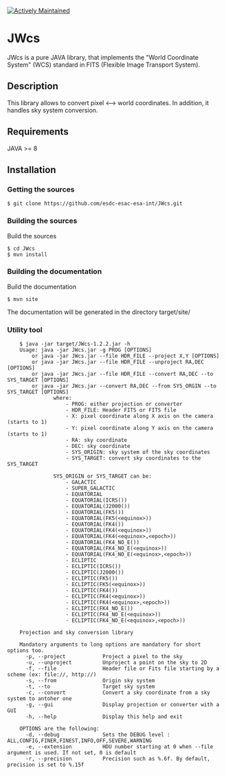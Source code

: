 [![Actively Maintained](https://img.shields.io/badge/Maintenance%20Level-Actively%20Maintained-green.svg)](https://gist.github.com/cheerfulstoic/d107229326a01ff0f333a1d3476e068d)


JWcs
======================

JWcs is a pure JAVA library, that implements the "World Coordinate System" (WCS) standard in FITS (Flexible Image Transport System). 

## Description
This library allows to convert pixel <--> world coordinates. In addition, it handles sky system conversion.

## Requirements
JAVA >= 8

## Installation

### Getting the sources

```console
$ git clone https://github.com/esdc-esac-esa-int/JWcs.git
```
	
### Building the sources

Build the sources

```console
$ cd JWcs
$ mvn install
```
	
### Building the documentation

Build the documentation

```console
$ mvn site
```
	
The documentation will be generated in the directory target/site/


### Utility tool

```console
	$ java -jar target/JWcs-1.2.2.jar -h
	Usage: java -jar JWcs.jar -g PROG [OPTIONS]
	    or java -jar JWcs.jar --file HDR_FILE --project X,Y [OPTIONS]
	    or java -jar JWcs.jar --file HDR_FILE --unproject RA,DEC [OPTIONS]
	    or java -jar JWcs.jar --file HDR_FILE --convert RA,DEC --to SYS_TARGET [OPTIONS]
	    or java -jar JWcs.jar --convert RA,DEC --from SYS_ORGIN --to SYS_TARGET [OPTIONS]
	           where:
	               - PROG: either projection or converter
	               - HDR_FILE: Header FITS or FITS file
	               - X: pixel coordinate along X axis on the camera (starts to 1) 
	               - Y: pixel coordinate along Y axis on the camera (starts to 1) 
	               - RA: sky coordinate
	               - DEC: sky coordinate
	               - SYS_ORIGIN: sky system of the sky coordinates
	               - SYS_TARGET: convert sky coordinates to the SYS_TARGET
	
	           SYS_ORIGIN or SYS_TARGET can be:
	               - GALACTIC
	               - SUPER_GALACTIC
	               - EQUATORIAL
	               - EQUATORIAL(ICRS())
	               - EQUATORIAL(J2000())
	               - EQUATORIAL(FK5())
	               - EQUATORIAL(FK5(<equinox>))
	               - EQUATORIAL(FK4())
	               - EQUATORIAL(FK4(<equinox>))
	               - EQUATORIAL(FK4(<equinox>,<epoch>))
	               - EQUATORIAL(FK4_NO_E())
	               - EQUATORIAL(FK4_NO_E(<equinox>))
	               - EQUATORIAL(FK4_NO_E(<equinox>,<epoch>))
	               - ECLIPTIC
	               - ECLIPTIC(ICRS())
	               - ECLIPTIC(J2000())
	               - ECLIPTIC(FK5())
	               - ECLIPTIC(FK5(<equinox>))
	               - ECLIPTIC(FK4())
	               - ECLIPTIC(FK4(<equinox>))
	               - ECLIPTIC(FK4(<equinox>,<epoch>))
	               - ECLIPTIC(FK4_NO_E())
	               - ECLIPTIC(FK4_NO_E(<equinox>))
	               - ECLIPTIC(FK4_NO_E(<equinox>,<epoch>))
	
	Projection and sky conversion library
	
	Mandatory arguments to long options are mandatory for short options too.
	  -p, --project            Project a pixel to the sky
	  -u, --unproject          Unproject a point on the sky to 2D 
	  -f, --file               Header file or Fits file starting by a scheme (ex: file://, http://)
	  -s, --from               Origin sky system
	  -t, --to                 Target sky system
	  -c, --convert            Convert a sky coordinate from a sky system to antoher one
	  -g, --gui                Display projection or converter with a GUI
	  -h, --help               Display this help and exit
	
	OPTIONS are the following:
	  -d, --debug              Sets the DEBUG level : ALL,CONFIG,FINER,FINEST,INFO,OFF,SEVERE,WARNING
	  -e, --extension          HDU number starting at 0 when --file argument is used. If not set, 0 is default
	  -r, --precision          Precision such as %.6f. By default, precision is set to %.15f



